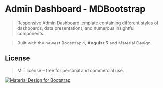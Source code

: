 # Admin Dashboard - MDBootstrap

> Responsive Admin Dashboard template containing different styles of dashboards, data presentations, and numerous insightful components. 

> Built with the newest Bootstrap 4, **Angular 5** and Material Design. 

## License

> MIT license – free for personal and commercial use. 

[![Material Design for Bootstrap](https://mdbootstrap.com/wp-content/uploads/2018/03/admin-angular.png)](https://mdbootstrap.com/freebies/angular-admin-dashboard-template-angular-5-material-design/)
